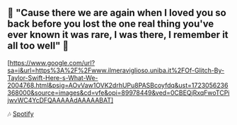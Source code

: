 ## 🍂 "Cause there we are again when I loved you so back before you lost the one real thing you've ever known it was rare, I was there, I remember it all too well" 🍂

[https://www.google.com/url?sa=i&url=https%3A%2F%2Fwww.ilmeraviglioso.uniba.it%2FOf-Glitch-By-Taylor-Swift-Here-s-What-We-2004768.html&psig=AOvVaw1OVK2drhUPu8PASBcoyfdq&ust=1723056236368000&source=images&cd=vfe&opi=89978449&ved=0CBEQjRxqFwoTCPijwvWC4YcDFQAAAAAdAAAAABAT]

🎶 [Spotify](https://open.spotify.com/user/12181855660?si=9b7a604e18aa4774)
